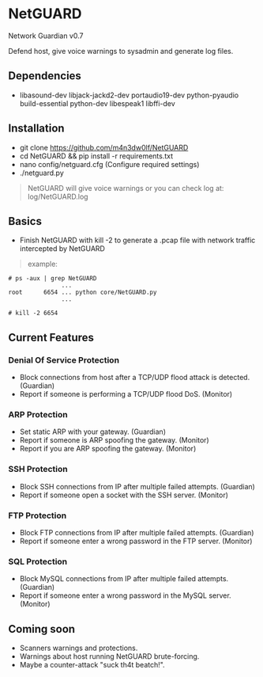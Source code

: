 # NetGUARD
Network Guardian v0.7 <br/>

Defend host, give voice warnings to sysadmin and generate log files.<br />

## Dependencies

 - libasound-dev libjack-jackd2-dev portaudio19-dev python-pyaudio build-essential python-dev libespeak1 libffi-dev

## Installation

 - git clone https://github.com/m4n3dw0lf/NetGUARD
 - cd NetGUARD && pip install -r requirements.txt
 - nano config/netguard.cfg (Configure required settings)
 - ./netguard.py

  > NetGUARD will give voice warnings or you can check log at: log/NetGUARD.log

## Basics

 - Finish NetGUARD with kill -2 to generate a .pcap file with network traffic intercepted by NetGUARD

  > example:

```
# ps -aux | grep NetGUARD
               ...
root      6654 ... python core/NetGUARD.py
               ...

# kill -2 6654
```

## Current Features


### Denial Of Service Protection

  - Block connections from host after a TCP/UDP flood attack is detected.   (Guardian)
  - Report if someone is performing a TCP/UDP flood DoS.	            (Monitor)

### ARP Protection
  
  - Set static ARP with your gateway.                                       (Guardian)
  - Report if someone is ARP spoofing the gateway.                          (Monitor)
  - Report if you are ARP spoofing the gateway.                             (Monitor)

### SSH Protection

  - Block SSH connections from IP after multiple failed attempts.           (Guardian)
  - Report if someone open a socket with the SSH server.                    (Monitor)

### FTP Protection

  - Block FTP connections from IP after multiple failed attempts.           (Guardian)
  - Report if someone enter a wrong password in the FTP server.             (Monitor)

### SQL Protection

  - Block MySQL connections from IP after multiple failed attempts.         (Guardian)
  - Report if someone enter a wrong password in the MySQL server.           (Monitor)

## Coming soon

  - Scanners warnings and protections.
  - Warnings about host running NetGUARD brute-forcing.
  - Maybe a counter-attack "suck th4t beatch!".

